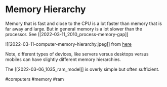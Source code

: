 # Memory Hierarchy

Memory that is fast and close to the CPU is a lot faster than memory that is far away and large. But in general memory is a lot slower than the processor. See [[2022-03-11_2010_process-memory-gap]]

![[2022-03-11-computer-memory-hierarchy.jpeg]] from [here](https://tvtropes.org/pmwiki/pmwiki.php/UsefulNotes/MemoryHierarchy)

Note, different types of devices, like servers versus desktops versus mobiles can have slightly different memory hierarchies.

The [[2022-03-06_1035_ram_model]] is overly simple but often sufficient.

#computers
#memory
#ram
